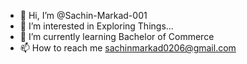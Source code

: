 - 👋 Hi, I’m @Sachin-Markad-001
- 👀 I’m interested in Exploring Things...
- 🌱 I’m currently learning Bachelor of Commerce
- 📫 How to reach me  sachinmarkad0206@gmail.com

<!---
Sachin-Markad-001/Sachin-Markad-001 is a ✨ special ✨ repository because its `README.md` (this file) appears on your GitHub profile.
You can click the Preview link to take a look at your changes.
--->
